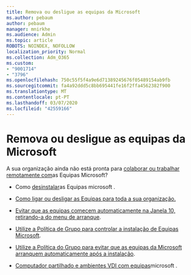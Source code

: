 ```yaml
---
title: Remova ou desligue as equipas da Microsoft
ms.author: pebaum
author: pebaum
manager: mnirkhe
ms.audience: Admin
ms.topic: article
ROBOTS: NOINDEX, NOFOLLOW
localization_priority: Normal
ms.collection: Adm_O365
ms.custom:
- "9001714"
- "3796"
ms.openlocfilehash: 750c55f5f4a9e6d71389245676f05489154ab9fb
ms.sourcegitcommit: fa4a92ddd5c8bb695441fe16f2ffa4562382f900
ms.translationtype: MT
ms.contentlocale: pt-PT
ms.lasthandoff: 03/07/2020
ms.locfileid: "42559166"
---
```

# <a name="remove-or-turn-off-microsoft-teams"></a>Remova ou desligue as equipas da Microsoft

A sua organização ainda não está pronta para [colaborar ou trabalhar remotamente com](https://products.office.com/microsoft-teams/group-chat-software?&OCID=AID2000955_SEM_WiLWtgAAAKcGoHNG:20200305184100:s&msclkid=cbe12a5675e41135662d7437325dbd9a&ef_id=WiLWtgAAAKcGoHNG:20200305184100:s)as Equipas Microsoft?

- Como [desinstalar](https://support.office.com/article/Uninstall-Microsoft-Teams-3b159754-3c26-4952-abe7-57d27f5f4c81)as Equipas microsoft .

- [Como ligar ou desligar as Equipas para toda a sua organização.](https://docs.microsoft.com/MicrosoftTeams/office-365-set-up)

- [Evitar que as equipas comecem automaticamente na Janela 10, retirando-a do menu de arranque](https://support.microsoft.com/help/4026268/windows-10-change-startup-apps).

- [Utilize a Política de Grupo para controlar a instalação de Equipas Microsoft](https://docs.microsoft.com/deployoffice/teams-install#use-group-policy-to-control-the-installation-of-microsoft-teams).

- [Utilize a Política do Grupo para evitar que as equipas da Microsoft arranquem automaticamente após a instalação](https://docs.microsoft.com/deployoffice/teams-install#use-group-policy-to-prevent-microsoft-teams-from-starting-automatically-after-installation).

- [Computador partilhado e ambientes VDI com equipas](https://docs.microsoft.com/deployoffice/teams-install#shared-computer-and-vdi-environments-with-microsoft-teams)microsoft .
